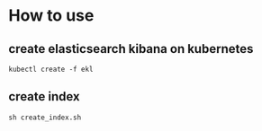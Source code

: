 # How to use
## create elasticsearch kibana on kubernetes
```
kubectl create -f ekl
```


## create index
```
sh create_index.sh
```
